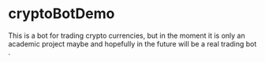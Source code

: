 # cryptoBotDemo
This is a bot for trading crypto currencies, but in the moment it is only an academic project maybe and hopefully in the future will be a real trading bot .
